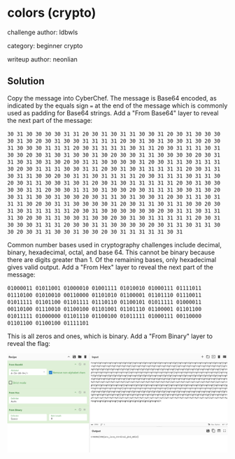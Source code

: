 # colors (crypto)

challenge author: ldbwls

category: beginner crypto

writeup author: neonlian

## Solution

Copy the message into CyberChef. The message is Base64 encoded, as indicated by the equals sign `=` at the end of the message which is 
commonly used as padding for Base64 strings. Add a "From Base64" layer to reveal the next part of the message:

```
30 31 30 30 30 30 31 31 20 30 31 30 31 31 30 30 31 20 30 31 30 30 30 30 31 30 20 30 31 30 30 31 31 31 31 20 30 31 30 31 30 30 31 30 20 30 31 30 30 30 31 31 31 20 30 31 31 31 31 30 31 31 20 30 31 31 31 30 31 30 30 20 30 31 30 31 30 30 31 30 20 30 30 31 31 30 30 30 30 20 30 31 31 30 31 30 31 30 20 30 31 31 30 30 30 30 31 20 30 31 31 30 31 31 31 30 20 30 31 31 31 30 30 31 31 20 30 31 30 31 31 31 31 31 20 30 31 31 30 31 31 30 30 20 30 31 31 30 31 31 31 31 20 30 31 31 31 30 31 31 30 20 30 31 31 30 30 31 30 31 20 30 31 30 31 31 31 31 31 20 30 31 30 30 30 30 31 31 20 30 30 31 31 30 31 30 30 20 30 31 31 31 30 30 31 30 20 30 31 31 30 30 31 30 30 20 30 31 31 30 31 30 30 31 20 30 31 31 30 31 31 31 30 20 30 31 31 30 30 30 30 31 20 30 31 31 30 31 31 30 30 20 30 31 30 31 31 31 31 31 20 30 31 30 30 30 30 30 30 20 30 31 31 30 31 31 31 30 20 30 31 31 30 30 31 30 30 20 30 31 30 31 31 31 31 31 20 30 31 30 30 30 31 31 31 20 30 30 31 31 30 30 30 30 20 30 31 31 30 31 31 30 30 20 30 31 31 30 30 31 30 30 20 30 31 31 31 31 31 30 31
```

Common number bases used in cryptography challenges include decimal, binary, hexadecimal, octal, and base 64. This cannot be binary because
there are digits greater than 1. Of the remaining bases, only hexadecimal gives valid output. Add a "From Hex" layer to reveal the next part of the message:

```
01000011 01011001 01000010 01001111 01010010 01000111 01111011 01110100 01010010 00110000 01101010 01100001 01101110 01110011 01011111 01101100 01101111 01110110 01100101 01011111 01000011 00110100 01110010 01100100 01101001 01101110 01100001 01101100 01011111 01000000 01101110 01100100 01011111 01000111 00110000 01101100 01100100 01111101
```

This is all zeros and ones, which is binary. Add a "From Binary" layer to reveal the flag:

![alt text](image.png)